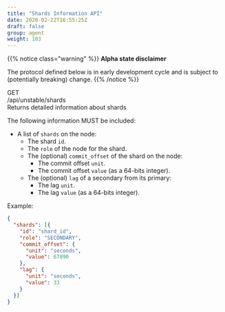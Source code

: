 ```yaml
---
title: "Shards Information API"
date: 2020-02-22T16:55:25Z
draft: false
group: agent
weight: 103
---
```

<!-- markdownlint-disable MD033 -->

{{% notice class="warning" %}}
**Alpha state disclaimer**

The protocol defined below is in early development cycle
and is subject to (potentially breaking) change.
{{% /notice %}}

<div class="rest">
  <div class="method get">GET</div>
  <div class="url get">/api/unstable/shards</div>
  <div class="desc get rtl">Returns detailed information about shards</div>
</div>

The following information MUST be included:

* A list of `shards` on the node:
  * The shard `id`.
  * The `role` of the node for the shard.
  * The (optional) `commit_offset` of the shard on the node:
    * The commit offset `unit`.
    * The commit offset `value` (as a 64-bits integer).
  * The (optional) `lag` of a secondary from its primary:
    * The lag `unit`.
    * The lag `value` (as a 64-bits integer).

Example:

```json
{
  "shards": [{
    "id": "shard_id",
    "role": "SECONDARY",
    "commit_offset": {
      "unit": "seconds",
      "value": 67890
    },
    "lag": {
      "unit": "seconds",
      "value": 33
    }
  }]
}
```
